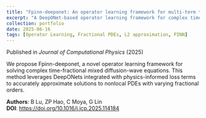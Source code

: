 ```yaml
---
title: "Fpinn-deeponet: An operator learning framework for multi-term time-fractional mixed diffusion-wave equations"
excerpt: "A DeepONet-based operator learning framework for complex time-fractional PDEs.<br/><img src='/images/fpinn-deeponet-thumb.jpg'>"
collection: portfolio
date: 2025-06-16
tags: [Operator Learning, Fractional PDEs, L2 approximation, PINN]
---
```


Published in *Journal of Computational Physics* (2025)

We propose Fpinn-deeponet, a novel operator learning framework for solving complex time-fractional mixed diffusion-wave equations. This method leverages DeepONets integrated with physics-informed loss terms to accurately approximate solutions to nonlocal PDEs with varying fractional orders.

**Authors**: B Lu, ZP Hao, C Moya, G Lin  
**DOI**: https://doi.org/10.1016/j.jcp.2025.114184 
